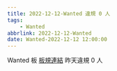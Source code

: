 ```yaml
---
title: 2022-12-12-Wanted 違規 0 人
tags:
    - Wanted
abbrlink: 2022-12-12-Wanted
date: Wanted-2022-12-12 12:00:00
---
```

Wanted 板 [板規連結](https://www.ptt.cc/bbs/Wanted/M.1608829773.A.D3B.html)
昨天違規 0 人
